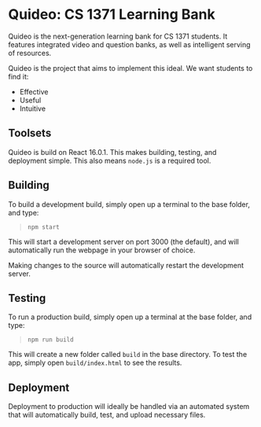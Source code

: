 # Quideo: CS 1371 Learning Bank

Quideo is the next-generation learning bank for CS 1371 students. It features integrated video and question banks, as well as intelligent serving of resources.

Quideo is the project that aims to implement this ideal. We want students to find it:

* Effective
* Useful
* Intuitive

## Toolsets

Quideo is build on React 16.0.1. This makes building, testing, and deployment simple. This also means `node.js` is a required tool.

## Building

To build a development build, simply open up a terminal to the base folder, and type:

> `npm start`

This will start a development server on port 3000 (the default), and will automatically run the webpage in your browser of choice.

Making changes to the source will automatically restart the development server.

## Testing

To run a production build, simply open up a terminal at the base folder, and type:

> `npm run build`

This will create a new folder called `build` in the base directory. To test the app, simply open `build/index.html` to see the results.

## Deployment

Deployment to production will ideally be handled via an automated system that will automatically build, test, and upload necessary files.
